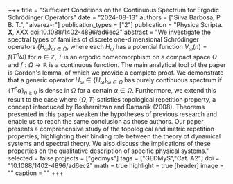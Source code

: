 +++
title = "Sufficient Conditions on the Continuous Spectrum for Ergodic Schrödinger Operators"
date = "2024-08-13"
authors = ["Silva Barbosa, P. B. T.", "alvarez-r"]
publication_types = ["2"]
publication = "Physica Scripta. **X**, XXX doi:10.1088/1402-4896/ad6ec2"
abstract = "We investigate the spectral types of families of discrete one-dimensional Schrödinger operators $\{H_\omega\}_{\omega\in\Omega}$, where each $H_\omega$ has a potential function $V_\omega(n)=f(T^n\omega)$ for $n\in\mathbb{Z}$, $T$ is an ergodic homeomorphism on a compact space $\Omega$ and $f:\Omega\rightarrow\mathbb{R}$ is a continuous function. The main analytical tool of the paper is Gordon's lemma, of which we provide a complete proof. We demonstrate that a generic operator $H_\omega\in \{H_\omega\}_{\omega\in\Omega}$ has purely continuous spectrum if $\{T^n\alpha\}_{n\geq0}$ is dense in $\Omega$ for a certain $\alpha\in\Omega$. Furthermore, we extend this result to the case where $\{\Omega, T\}$ satisfies topological repetition property, a concept introduced by Boshernitzan and Damanik (2008).&#xD;Theorems presented in this paper weaken the hypotheses of previous research and enable us to reach the same conclusion as those authors. Our paper presents a comprehensive study of the topological and metric repetition properties, highlighting their binding role between the theory of dynamical systems and spectral theory. We also discuss the implications of these properties on the qualitative description of specific physical systems."
selected = false
projects = ["gedmys"]
tags = ["GEDMyS","Cat. A2"]
doi = "10.1088/1402-4896/ad6ec2"
math = true
highlight = true
[header]
image = ""
caption = ""
+++
